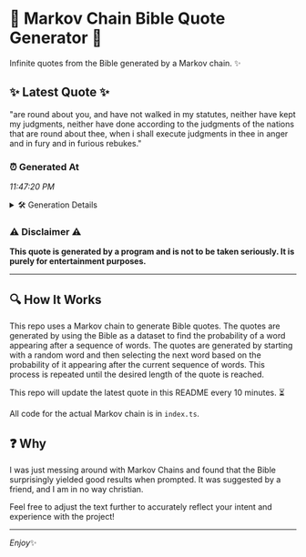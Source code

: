# 📖 Markov Chain Bible Quote Generator 📖

Infinite quotes from the Bible generated by a Markov chain. ✨

## ✨ Latest Quote ✨
"are round about you, and have not walked in my statutes, neither have kept my judgments, neither have done according to the judgments of the nations that are round about thee, when i shall execute judgments in thee in anger and in fury and in furious rebukes."

### ⏰ Generated At
*11:47:20 PM*

<details>
    <summary>🛠️ Generation Details</summary>
    <p>
        <strong>🌱 Seed:</strong> are<br>
        <strong>🔄 Iterations:</strong> 46<br>
        <strong>📜 Context History:</strong><br>[ are ]: round<br>[ are, round ]: about<br>[ are, round, about ]: you,<br>[ are, round, about, you, ]: and<br>[ are, round, about, you,, and ]: have<br>[ are, round, about, you,, and, have ]: not<br>[ round, about, you,, and, have, not ]: walked<br>[ about, you,, and, have, not, walked ]: in<br>[ you,, and, have, not, walked, in ]: my<br>[ and, have, not, walked, in, my ]: statutes,<br>[ have, not, walked, in, my, statutes, ]: neither<br>[ not, walked, in, my, statutes,, neither ]: have<br>[ walked, in, my, statutes,, neither, have ]: kept<br>[ in, my, statutes,, neither, have, kept ]: my<br>[ my, statutes,, neither, have, kept, my ]: judgments,<br>[ statutes,, neither, have, kept, my, judgments, ]: neither<br>[ neither, have, kept, my, judgments,, neither ]: have<br>[ have, kept, my, judgments,, neither, have ]: done<br>[ kept, my, judgments,, neither, have, done ]: according<br>[ my, judgments,, neither, have, done, according ]: to<br>[ judgments,, neither, have, done, according, to ]: the<br>[ neither, have, done, according, to, the ]: judgments<br>[ have, done, according, to, the, judgments ]: of<br>[ done, according, to, the, judgments, of ]: the<br>[ according, to, the, judgments, of, the ]: nations<br>[ to, the, judgments, of, the, nations ]: that<br>[ the, judgments, of, the, nations, that ]: are<br>[ judgments, of, the, nations, that, are ]: round<br>[ of, the, nations, that, are, round ]: about<br>[ the, nations, that, are, round, about ]: thee,<br>[ nations, that, are, round, about, thee, ]: when<br>[ that, are, round, about, thee,, when ]: i<br>[ are, round, about, thee,, when, i ]: shall<br>[ round, about, thee,, when, i, shall ]: execute<br>[ about, thee,, when, i, shall, execute ]: judgments<br>[ thee,, when, i, shall, execute, judgments ]: in<br>[ when, i, shall, execute, judgments, in ]: thee<br>[ i, shall, execute, judgments, in, thee ]: in<br>[ shall, execute, judgments, in, thee, in ]: anger<br>[ execute, judgments, in, thee, in, anger ]: and<br>[ judgments, in, thee, in, anger, and ]: in<br>[ in, thee, in, anger, and, in ]: fury<br>[ thee, in, anger, and, in, fury ]: and<br>[ in, anger, and, in, fury, and ]: in<br>[ anger, and, in, fury, and, in ]: furious<br>[ and, in, fury, and, in, furious ]: rebukes.<br>
    </p>
</details>

### ⚠️ Disclaimer ⚠️
**This quote is generated by a program and is not to be taken seriously. It is purely for entertainment purposes.**

---

## 🔍 How It Works

This repo uses a Markov chain to generate Bible quotes. The quotes are generated by using the Bible as a dataset to find the probability of a word appearing after a sequence of words. The quotes are generated by starting with a random word and then selecting the next word based on the probability of it appearing after the current sequence of words. This process is repeated until the desired length of the quote is reached.

This repo will update the latest quote in this README every 10 minutes. ⏳

All code for the actual Markov chain is in `index.ts`.

## ❓ Why

I was just messing around with Markov Chains and found that the Bible surprisingly yielded good results when prompted. 
It was suggested by a friend, and I am in no way christian.

Feel free to adjust the text further to accurately reflect your intent and experience with the project!

---

*Enjoy*✨
